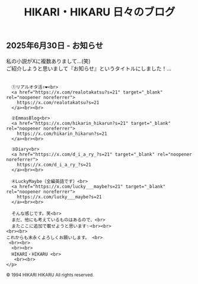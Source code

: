 <!DOCTYPE html>
<html lang="ja">
<head>
  <meta charset="UTF-8">
  <title>2025年6月30日 - お知らせ</title>
  <link rel="stylesheet" href="../style.css"> <!-- 共通CSSの読み込み -->
</head>
<body>
  <header>
    <h1>HIKARI・HIKARU 日々のブログ</h1>
  </header>

  <main>
    <h2>2025年6月30日 - お知らせ</h2>
    <p>
      私の小説がXに複数ありまして...(笑)<br>
      ご紹介しようと思いまして『お知らせ』というタイトルにしました！...<br><br>

      ①リアルオタ活✌❤️<br>
      <a href="https://x.com/realotakatsu?s=21" target="_blank" rel="noopener noreferrer">
        https://x.com/realotakatsu?s=21
      </a><br><br>

      ②EmmasBlog<br>
      <a href="https://x.com/hikarin_hikarun?s=21" target="_blank" rel="noopener noreferrer">
        https://x.com/hikarin_hikarun?s=21
      </a><br><br>

      ③Diary<br>
      <a href="https://x.com/d_i_a_ry_?s=21" target="_blank" rel="noopener noreferrer">
        https://x.com/d_i_a_ry_?s=21
      </a><br><br>

      ④LuckyMaybe（全編英語です）<br>
      <a href="https://x.com/lucky___maybe?s=21" target="_blank" rel="noopener noreferrer">
        https://x.com/lucky___maybe?s=21
      </a><br><br>

      そんな感じです。笑<br>
      まだ、他にも考えているものはあるので、<br>
      またここに追加で載せようと思います✨<br><br>
    <br><br>
    これからも末永くよろしくお願いします。 <br>
     <br><br>
      <br><br>
      HIKARI・HIKARU <br>
       <br><br>
    </p>
  </main>

  <footer>
    <small>&copy; 1994 HIKARI HIKARU All rights reserved.</small>
  </footer>
</body>
</html>
